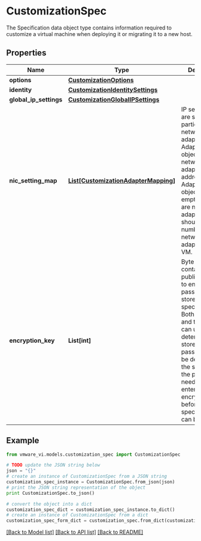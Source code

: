 # CustomizationSpec

The Specification data object type contains information required to customize a virtual machine when deploying it or migrating it to a new host. 

## Properties
Name | Type | Description | Notes
------------ | ------------- | ------------- | -------------
**options** | [**CustomizationOptions**](CustomizationOptions.md) |  | [optional] 
**identity** | [**CustomizationIdentitySettings**](CustomizationIdentitySettings.md) |  | 
**global_ip_settings** | [**CustomizationGlobalIPSettings**](CustomizationGlobalIPSettings.md) |  | 
**nic_setting_map** | [**List[CustomizationAdapterMapping]**](CustomizationAdapterMapping.md) | IP settings that are specific to a particular virtual network adapter.  The AdapterMapping object maps a network adapter&#39;s MAC address to its Adapter settings object. May be empty if there are no network adapters, else should match number of network adapters in the VM.  | [optional] 
**encryption_key** | **List[int]** | Byte array containing the public key used to encrypt any passwords stored in the specification.  Both the client and the server can use this to determine if stored passwords can be decrypted by the server or if the passwords need to be re-entered and re-encrypted before the specification can be used.  | [optional] 

## Example

```python
from vmware_vi.models.customization_spec import CustomizationSpec

# TODO update the JSON string below
json = "{}"
# create an instance of CustomizationSpec from a JSON string
customization_spec_instance = CustomizationSpec.from_json(json)
# print the JSON string representation of the object
print CustomizationSpec.to_json()

# convert the object into a dict
customization_spec_dict = customization_spec_instance.to_dict()
# create an instance of CustomizationSpec from a dict
customization_spec_form_dict = customization_spec.from_dict(customization_spec_dict)
```
[[Back to Model list]](../README.md#documentation-for-models) [[Back to API list]](../README.md#documentation-for-api-endpoints) [[Back to README]](../README.md)


